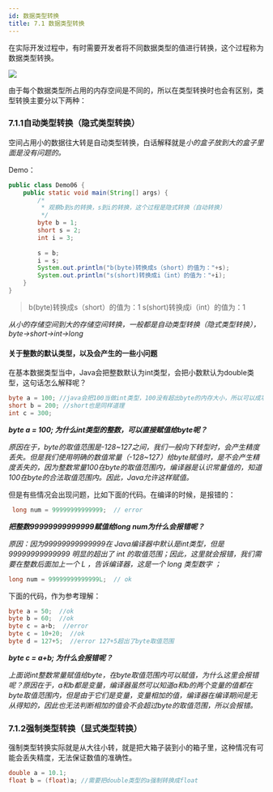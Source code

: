 ```yaml
---
id: 数据类型转换
title: 7.1 数据类型转换
---
```


在实际开发过程中，有时需要开发者将不同数据类型的值进行转换，这个过程称为数据类型转换。

![](https://images.shiguangping.com/imgs/20200421155446.jpg)

由于每个数据类型所占用的内存空间是不同的，所以在类型转换时也会有区别，类型转换主要分以下两种：

### 7.1.1自动类型转换（隐式类型转换）

空间占用小的数据往大转是自动类型转换，白话解释就是*小的盒子放到大的盒子里面是没有问题的。*

Demo：

```java
public class Demo06 {
	public static void main(String[] args) {
		/*
		 * 观察b到s的转换，s到i的转换，这个过程是隐式转换（自动转换）
		 */
		byte b = 1;
		short s = 2;
		int i = 3;
		
		s = b;
		i = s;
		System.out.println("b(byte)转换成s（short）的值为："+s);
		System.out.println("s(short)转换成i（int）的值为："+i);
	}
}
```

>b(byte)转换成s（short）的值为：1
>s(short)转换成i（int）的值为：1

*从小的存储空间到大的存储空间转换，一般都是自动类型转换（隐式类型转换），byte->short->int->long*



#### 关于整数的默认类型，以及会产生的一些小问题

在基本数据类型当中，Java会把整数默认为int类型，会把小数默认为double类型，这句话怎么解释呢？

```java
byte a = 100; //java会把100当做int类型，100没有超出byte的内存大小，所以可以成功赋值
short b = 200; //short也是同样道理
int c = 300;
```

***byte a = 100; 为什么int类型的整数，可以直接赋值给byte呢？***

*原因在于，byte的取值范围是-128~127之间，我们一般向下转型时，会产生精度丢失。但是我们使用明确的数值常量（-128~127）给byte赋值时，是不会产生精度丢失的，因为整数常量100在byte的取值范围内，编译器是认识常量值的，知道100在byte的合法取值范围内。因此，Java允许这样赋值。*

但是有些情况会出现问题，比如下面的代码。在编译的时候，是报错的：

```java
 long num = 99999999999999;  // error
```

***把整数99999999999999赋值给long num为什么会报错呢？***

*原因：因为99999999999999在 Java编译器中默认是int类型，但是 99999999999999 明显的超出了 int 的取值范围；因此，这里就会报错，我们需要在整数后面加上一个 L ，告诉编译器，这是一个 long 类型数字 ；*

```java
long num = 99999999999999L;  // ok
```



下面的代码，作为参考理解：

```java
byte a = 50;  //ok
byte b = 60;  //ok
byte c = a+b;  //error
byte c = 10+20;  //ok
byte d = 127+5;  //error 127+5超出了byte取值范围
```

***byte c = a+b; 为什么会报错呢？***

*上面说int整数常量赋值给byte，在byte取值范围内可以赋值，为什么这里会报错呢？原因在于，a和b都是变量，编译器虽然可以知道a和b的两个变量的值都在byte取值范围内，但是由于它们是变量，变量相加的值，编译器在编译期间是无从得知的，因此也无法判断相加的值会不会超过byte的取值范围，所以会报错。*



### 7.1.2强制类型转换（显式类型转换）

强制类型转换实际就是从大往小转，就是把大箱子装到小的箱子里，这种情况有可能会丢失精度，无法保证数值的准确性。

```java
double a = 10.1;
float b = (float)a; //需要把double类型的a强制转换成float
```

